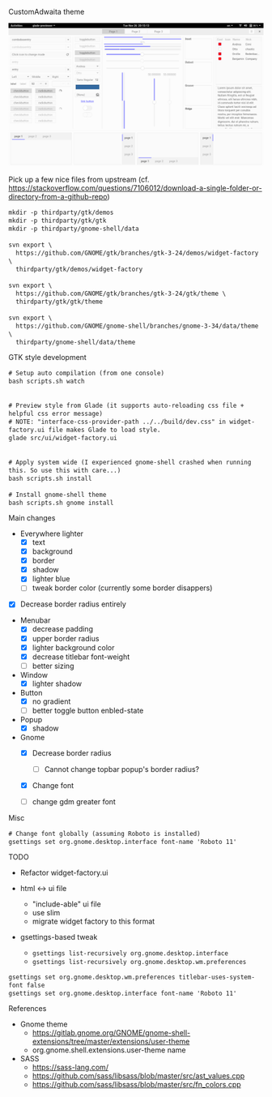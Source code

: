 CustomAdwaita theme

![Screenshot](images/screenshot.png)


Pick up a few nice files from upstream (cf. https://stackoverflow.com/questions/7106012/download-a-single-folder-or-directory-from-a-github-repo)

```
mkdir -p thirdparty/gtk/demos
mkdir -p thirdparty/gtk/gtk
mkdir -p thirdparty/gnome-shell/data

svn export \
  https://github.com/GNOME/gtk/branches/gtk-3-24/demos/widget-factory \
  thirdparty/gtk/demos/widget-factory

svn export \
  https://github.com/GNOME/gtk/branches/gtk-3-24/gtk/theme \
  thirdparty/gtk/gtk/theme

svn export \
  https://github.com/GNOME/gnome-shell/branches/gnome-3-34/data/theme \
  thirdparty/gnome-shell/data/theme
```


GTK style development

```
# Setup auto compilation (from one console)
bash scripts.sh watch


# Preview style from Glade (it supports auto-reloading css file + helpful css error message)
# NOTE: "interface-css-provider-path ../../build/dev.css" in widget-factory.ui file makes Glade to load style.
glade src/ui/widget-factory.ui


# Apply system wide (I experienced gnome-shell crashed when running this. So use this with care...)
bash scripts.sh install

# Install gnome-shell theme
bash scripts.sh gnome install
```


Main changes

- Everywhere lighter
  - [x] text
  - [x] background
  - [x] border
  - [x] shadow
  - [x] lighter blue
  - [ ] tweak border color (currently some border disappers)
- [x] Decrease border radius entirely
- Menubar
  - [x] decrease padding
  - [x] upper border radius
  - [x] lighter background color
  - [x] decrease titlebar font-weight
  - [ ] better sizing
- Window
  - [x] lighter shadow
- Button
  - [x] no gradient
  - [ ] better toggle button enbled-state
- Popup
  - [x] shadow
- Gnome
  - [x] Decrease border radius
    - [ ] Cannot change topbar popup's border radius?
  - [x] Change font
  - [ ] change gdm greater font


Misc

```
# Change font globally (assuming Roboto is installed)
gsettings set org.gnome.desktop.interface font-name 'Roboto 11'
```

TODO

- Refactor widget-factory.ui

- html <-> ui file
  - "include-able" ui file
  - use slim
  - migrate widget factory to this format

- gsettings-based tweak
  - `gsettings list-recursively org.gnome.desktop.interface`
  - `gsettings list-recursively org.gnome.desktop.wm.preferences`

```
gsettings set org.gnome.desktop.wm.preferences titlebar-uses-system-font false
gsettings set org.gnome.desktop.interface font-name 'Roboto 11'
```


References

- Gnome theme
  - https://gitlab.gnome.org/GNOME/gnome-shell-extensions/tree/master/extensions/user-theme
  - org.gnome.shell.extensions.user-theme name
- SASS
  - https://sass-lang.com/
  - https://github.com/sass/libsass/blob/master/src/ast_values.cpp
  - https://github.com/sass/libsass/blob/master/src/fn_colors.cpp
